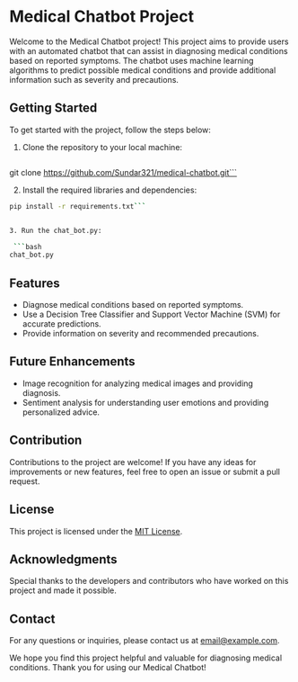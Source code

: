 
# Medical Chatbot Project

Welcome to the Medical Chatbot project! This project aims to provide users with an automated chatbot that can assist in diagnosing medical conditions based on reported symptoms. The chatbot uses machine learning algorithms to predict possible medical conditions and provide additional information such as severity and precautions.

## Getting Started

To get started with the project, follow the steps below:

1. Clone the repository to your local machine:
   
   ```bash
git clone https://github.com/Sundar321/medical-chatbot.git```


2. Install the required libraries and dependencies:

```bash
pip install -r requirements.txt```  


3. Run the chat_bot.py:

 ```bash
chat_bot.py
```

## Features

- Diagnose medical conditions based on reported symptoms.
- Use a Decision Tree Classifier and Support Vector Machine (SVM) for accurate predictions.
- Provide information on severity and recommended precautions.

## Future Enhancements

- Image recognition for analyzing medical images and providing diagnosis.
- Sentiment analysis for understanding user emotions and providing personalized advice.

## Contribution

Contributions to the project are welcome! If you have any ideas for improvements or new features, feel free to open an issue or submit a pull request.

## License

This project is licensed under the [MIT License](LICENSE).

## Acknowledgments

Special thanks to the developers and contributors who have worked on this project and made it possible.

## Contact

For any questions or inquiries, please contact us at [email@example.com](mailto:email@example.com).

We hope you find this project helpful and valuable for diagnosing medical conditions. Thank you for using our Medical Chatbot!

